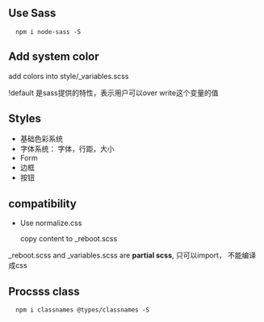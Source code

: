 ## Use Sass
```
  npm i node-sass -S
```

## Add system color
add colors into style/_variables.scss

!default 是sass提供的特性，表示用户可以over write这个变量的值

## Styles
- 基础色彩系统
- 字体系统： 字体，行距，大小
- Form
- 边框
- 按钮

## compatibility
- Use normalize.css
  
  copy content to _reboot.scss

_reboot.scss and _variables.scss are **partial scss**, 只可以import， 不能编译成css

## Procsss class
```
  npm i classnames @types/classnames -S
```